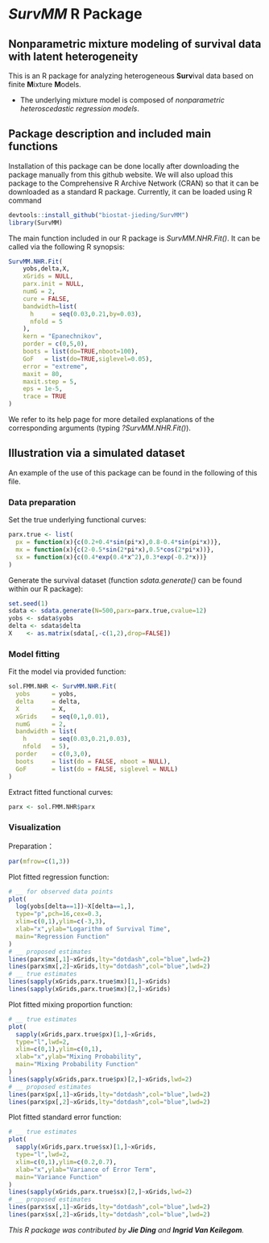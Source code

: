 # *SurvMM* R Package

## Nonparametric mixture modeling of survival data with latent heterogeneity

This is an R package for analyzing heterogeneous **Surv**ival data based on finite **M**ixture **M**odels.
- The underlying mixture model is composed of *nonparametric heteroscedastic regression models*.

## Package description and included main functions

Installation of this package can be done locally after downloading the package manually from this github website. We will also upload this package to the Comprehensive R Archive Network (CRAN) so that it can be downloaded as a standard R package. Currently, it can be loaded using R command
```R
devtools::install_github("biostat-jieding/SurvMM")
library(SurvMM)
```

The main function included in our R package is *SurvMM.NHR.Fit()*. It can be called via the following R synopsis:
```R
SurvMM.NHR.Fit(
    yobs,delta,X, 
    xGrids = NULL, 
    parx.init = NULL,
    numG = 2,
    cure = FALSE,
    bandwidth=list(
      h     = seq(0.03,0.21,by=0.03),
      nfold = 5
    ),
    kern = "Epanechnikov",
    porder = c(0,5,0),
    boots = list(do=TRUE,nboot=100),
    GoF   = list(do=TRUE,siglevel=0.05),
    error = "extreme",
    maxit = 80,
    maxit.step = 5,
    eps = 1e-5,
    trace = TRUE
)
```
We refer to its help page for more detailed explanations of the corresponding arguments (typing *?SurvMM.NHR.Fit()*). 

## Illustration via a simulated dataset

An example of the use of this package can be found in the following of this file.

### Data preparation

Set the true underlying functional curves:
```R
parx.true <- list( 
  px = function(x){c(0.2+0.4*sin(pi*x),0.8-0.4*sin(pi*x))},
  mx = function(x){c(2-0.5*sin(2*pi*x),0.5*cos(2*pi*x))},
  sx = function(x){c(0.4*exp(0.4*x^2),0.3*exp(-0.2*x))} 
)
```

Generate the survival dataset (function *sdata.generate()* can be found within our R package):
```R
set.seed(1)
sdata <- sdata.generate(N=500,parx=parx.true,cvalue=12)
yobs <- sdata$yobs
delta <- sdata$delta
X    <- as.matrix(sdata[,-c(1,2),drop=FALSE])
```

### Model fitting 

Fit the model via provided function:
```R
sol.FMM.NHR <- SurvMM.NHR.Fit(
  yobs      = yobs, 
  delta     = delta, 
  X         = X,
  xGrids    = seq(0,1,0.01),
  numG      = 2,
  bandwidth = list(
    h       = seq(0.03,0.21,0.03),
    nfold   = 5),
  porder    = c(0,3,0),
  boots     = list(do = FALSE, nboot = NULL),
  GoF       = list(do = FALSE, siglevel = NULL)
)
```

Extract fitted functional curves:
```R
parx <- sol.FMM.NHR$parx
```

### Visualization

Preparation：
```R
par(mfrow=c(1,3))
```

Plot fitted regression function:
```R
# __ for observed data points
plot(
  log(yobs[delta==1])~X[delta==1,],
  type="p",pch=16,cex=0.3,
  xlim=c(0,1),ylim=c(-3,3),
  xlab="x",ylab="Logarithm of Survival Time",
  main="Regression Function"
)
# __ proposed estimates
lines(parx$mx[,1]~xGrids,lty="dotdash",col="blue",lwd=2)
lines(parx$mx[,2]~xGrids,lty="dotdash",col="blue",lwd=2)
# __ true estimates
lines(sapply(xGrids,parx.true$mx)[1,]~xGrids)
lines(sapply(xGrids,parx.true$mx)[2,]~xGrids)
```

Plot fitted mixing proportion function:
```R
# __ true estimates
plot(
  sapply(xGrids,parx.true$px)[1,]~xGrids,
  type="l",lwd=2,
  xlim=c(0,1),ylim=c(0,1),
  xlab="x",ylab="Mixing Probability",
  main="Mixing Probability Function"
)
lines(sapply(xGrids,parx.true$px)[2,]~xGrids,lwd=2)
# __ proposed estimates
lines(parx$px[,1]~xGrids,lty="dotdash",col="blue",lwd=2)
lines(parx$px[,2]~xGrids,lty="dotdash",col="blue",lwd=2)
```

Plot fitted standard error function:
```R
# __ true estimates
plot(
  sapply(xGrids,parx.true$sx)[1,]~xGrids,
  type="l",lwd=2,
  xlim=c(0,1),ylim=c(0.2,0.7),
  xlab="x",ylab="Variance of Error Term",
  main="Variance Function"
)
lines(sapply(xGrids,parx.true$sx)[2,]~xGrids,lwd=2)
# __ proposed estimates
lines(parx$sx[,1]~xGrids,lty="dotdash",col="blue",lwd=2)
lines(parx$sx[,2]~xGrids,lty="dotdash",col="blue",lwd=2)
```

*This R package was contributed by **Jie Ding** and **Ingrid Van Keilegom**.*
